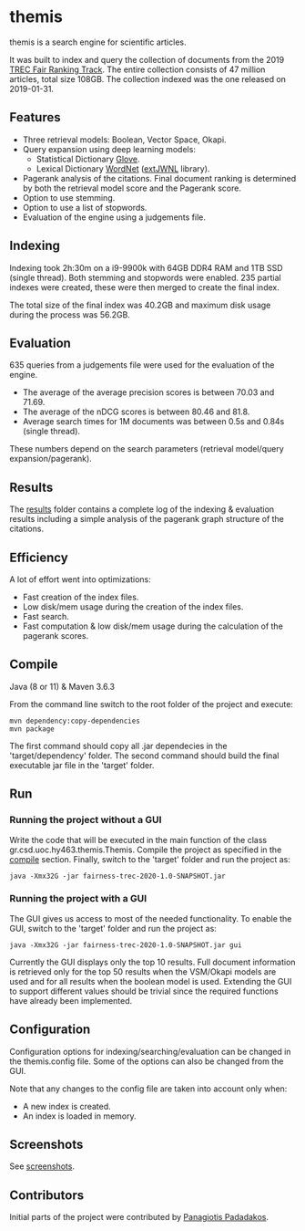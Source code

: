 # themis

themis is a search engine for scientific articles.

It was built to index and query the collection of documents from the 2019 [TREC Fair Ranking Track](https://fair-trec.github.io/). The entire collection consists of 47 million articles, total size 108GB. The collection indexed was the one released on 2019-01-31.

## Features

* Three retrieval models: Boolean, Vector Space, Okapi.
* Query expansion using deep learning models:
  * Statistical Dictionary [Glove](https://nlp.stanford.edu/projects/glove/).
  * Lexical Dictionary [WordNet](https://wordnet.princeton.edu/) ([extJWNL](http://extjwnl.sourceforge.net/) library).
* Pagerank analysis of the citations. Final document ranking is determined by both the retrieval model score and the Pagerank score.
* Option to use stemming.
* Option to use a list of stopwords.
* Evaluation of the engine using a judgements file.

## Indexing

Indexing took 2h:30m on a i9-9900k with 64GB DDR4 RAM and 1TB SSD (single thread). Both stemming and stopwords were enabled. 235 partial indexes were created, these were then merged to create the final index.

The total size of the final index was 40.2GB and maximum disk usage during the process was 56.2GB.

## Evaluation

635 queries from a judgements file were used for the evaluation of the engine.

* The average of the average precision scores is between 70.03 and 71.69.
* The average of the nDCG scores is between 80.46 and 81.8.
* Average search times for 1M documents was between 0.5s and 0.84s (single thread).

These numbers depend on the search parameters (retrieval model/query expansion/pagerank).

## Results

The [results](results/) folder contains a complete log of the indexing & evaluation results including a simple analysis of the pagerank graph structure of the citations.

## Efficiency

A lot of effort went into optimizations:

* Fast creation of the index files.
* Low disk/mem usage during the creation of the index files.
* Fast search.
* Fast computation & low disk/mem usage during the calculation of the pagerank scores.

## Compile

Java (8 or 11) & Maven 3.6.3

From the command line switch to the root folder of the project and execute:

    mvn dependency:copy-dependencies
    mvn package

The first command should copy all .jar dependecies in the 'target/dependency' folder. The second command should build the final executable jar file in the 'target' folder.

## Run

### Running the project without a GUI

Write the code that will be executed in the main function of the class gr.csd.uoc.hy463.themis.Themis. Compile the project as specified in the [compile](#Compile) section. Finally, switch to the 'target' folder and run the project as:

    java -Xmx32G -jar fairness-trec-2020-1.0-SNAPSHOT.jar

### Running the project with a GUI

The GUI gives us access to most of the needed functionality. To enable the GUI, switch to the 'target' folder and run the project as:

    java -Xmx32G -jar fairness-trec-2020-1.0-SNAPSHOT.jar gui

Currently the GUI displays only the top 10 results. Full document information is retrieved only for the top 50 results when the VSM/Okapi models are used and for all results when the boolean model is used. Extending the GUI to support different values should be trivial since the required functions have already been implemented.

## Configuration

Configuration options for indexing/searching/evaluation can be changed in the themis.config file. Some of the options can also be changed from the GUI.

Note that any changes to the config file are taken into account only when:

* A new index is created.
* An index is loaded in memory.

## Screenshots

See [screenshots](screenshots/).

## Contributors

Initial parts of the project were contributed by [Panagiotis Padadakos](https://github.com/papadako).
